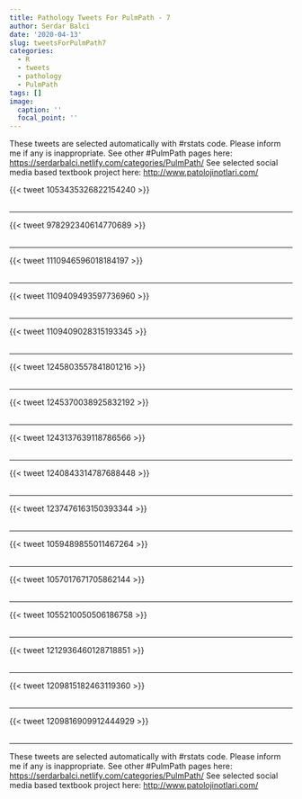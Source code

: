 ```yaml
---
title: Pathology Tweets For PulmPath - 7
author: Serdar Balci
date: '2020-04-13'
slug: tweetsForPulmPath7
categories:
  - R
  - tweets
  - pathology
  - PulmPath
tags: []
image:
  caption: ''
  focal_point: ''
---
```



These tweets are selected automatically with #rstats code. Please inform me if any is inappropriate.
See other #PulmPath pages here: https://serdarbalci.netlify.com/categories/PulmPath/ 
See selected social media based textbook project here: http://www.patolojinotlari.com/

{{< tweet 1053435326822154240 >}}
<br>
<br>
<hr>
{{< tweet 978292340614770689 >}}
<br>
<br>
<hr>
{{< tweet 1110946596018184197 >}}
<br>
<br>
<hr>
{{< tweet 1109409493597736960 >}}
<br>
<br>
<hr>
{{< tweet 1109409028315193345 >}}
<br>
<br>
<hr>
{{< tweet 1245803557841801216 >}}
<br>
<br>
<hr>
{{< tweet 1245370038925832192 >}}
<br>
<br>
<hr>
{{< tweet 1243137639118786566 >}}
<br>
<br>
<hr>
{{< tweet 1240843314787688448 >}}
<br>
<br>
<hr>
{{< tweet 1237476163150393344 >}}
<br>
<br>
<hr>
{{< tweet 1059489855011467264 >}}
<br>
<br>
<hr>
{{< tweet 1057017671705862144 >}}
<br>
<br>
<hr>
{{< tweet 1055210050506186758 >}}
<br>
<br>
<hr>
{{< tweet 1212936460128718851 >}}
<br>
<br>
<hr>
{{< tweet 1209815182463119360 >}}
<br>
<br>
<hr>
{{< tweet 1209816909912444929 >}}
<br>
<br>
<hr>


These tweets are selected automatically with #rstats code. Please inform me if any is inappropriate.
See other #PulmPath pages here: https://serdarbalci.netlify.com/categories/PulmPath/ 
See selected social media based textbook project here: http://www.patolojinotlari.com/

